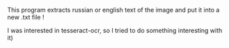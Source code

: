 This program extracts russian or english text of the image and put it into a new .txt file !

I was interested in tesseract-ocr, so I tried to do something interesting with it)